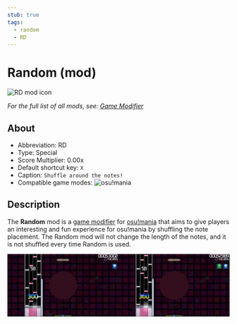 ```yaml
---
stub: true
tags:
  - random
  - RD
---
```


# Random (mod)

![RD mod icon](/wiki/shared/mods/RD.png "Random (RD) mod icon")

*For the full list of all mods, see: [Game Modifier](/wiki/Game_modifier)*

## About

- Abbreviation: RD
- Type: Special
- Score Multiplier: 0.00x
- Default shortcut key: `X`
- Caption: `Shuffle around the notes!`
- Compatible game modes: ![][o!m]

## Description

The **Random** mod is a [game modifier](/wiki/Game_modifier) for [osu!mania](/wiki/Game_mode/osu!mania) that aims to give players an interesting and fun experience for osu!mania by shuffling the note placement. The Random mod will not change the length of the notes, and it is not shuffled every time Random is used.

![RD gameplay mania](img/RD-comparison-mania.jpg "Comparison between a regular play (left) vs. a play with the Random mod enabled (right) in osu!mania")

[o!m]: /wiki/shared/mode/mania.png "osu!mania"
